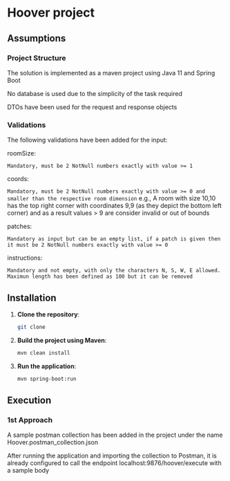 # Hoover project

## Assumptions

### Project Structure

The solution is implemented as a maven project using Java 11 and Spring Boot 

No database is used due to the simplicity of the task required

DTOs have been used for the request and response objects


### Validations

The following validations have been added for the input:

roomSize:

`Mandatory, must be 2 NotNull numbers exactly with value >= 1`

coords:

`Mandatory, must be 2 NotNull numbers exactly with value >= 0 and smaller than the respective room dimension`
e.g., A room with size 10,10 has the top right corner with coordinates 9,9 (as they depict the bottom left corner) and as a result values > 9 are consider invalid or out of bounds

patches:

`Mandatory as input but can be an empty list, if a patch is given then it must be 2 NotNull numbers exactly with value >= 0`

instructions:

`Mandatory and not empty, with only the characters N, S, W, E allowed. Maximun length has been defined as 100 but it can be removed`

## Installation
1. **Clone the repository**:
    ```sh
    git clone
    ```

2. **Build the project using Maven**:
    ```sh
    mvn clean install
    ```

3. **Run the application**:
    ```sh
    mvn spring-boot:run
    ```

## Execution

### 1st Approach

A sample postman collection has been added in the project under the name Hoover.postman_collection.json

After running the application and importing the collection to Postman, it is already configured to call the endpoint localhost:9876/hoover/execute with a sample body